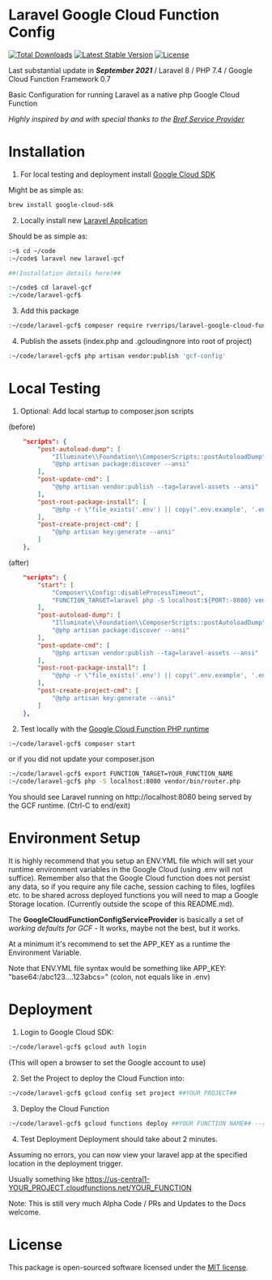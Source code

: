 <p align="center">
<h1>Laravel Google Cloud Function Config</h1>
<a href="https://packagist.org/packages/rverrips/laravel-google-cloud-function-config"><img src="https://img.shields.io/packagist/dt/rverrips/laravel-google-cloud-function-config" alt="Total Downloads"></a>
<a href="https://packagist.org/packages/rverrips/laravel-google-cloud-function-config"><img src="https://img.shields.io/packagist/v/rverrips/laravel-google-cloud-function-config" alt="Latest Stable Version"></a>
<a href="https://packagist.org/packages/rverrips/laravel-google-cloud-function-config"><img src="https://img.shields.io/packagist/l/rverrips/laravel-google-cloud-function-config" alt="License"></a>
</p>

Last substantial update in ***September 2021*** / Laravel 8 / PHP 7.4 / Google Cloud Function Framework 0.7

Basic Configuration for running Laravel as a native php Google Cloud Function

*Highly inspired by and with special thanks to the [Bref Service Provider](https://github.com/brefphp/laravel-bridge/blob/master/src/BrefServiceProvider.php)*

# Installation
1. For local testing and deployment install [Google Cloud SDK](https://cloud.google.com/sdk/docs/install)

Might be as simple as:
```bash
brew install google-cloud-sdk
```

2. Locally install new [Laravel Application](https://laravel.com/docs/8.x/installation#the-laravel-installer)

Should be as simple as:
```bash
:~$ cd ~/code
:~/code$ laravel new laravel-gcf

##(Installation details here)##

:~/code$ cd laravel-gcf
:~/code/laravel-gcf$
```

3. Add this package
```bash
:~/code/laravel-gcf$ composer require rverrips/laravel-google-cloud-function-config
```

4. Publish the assets (index.php and .gcloudingnore into root of project)
```bash
:~/code/laravel-gcf$ php artisan vendor:publish 'gcf-config'
```

# Local Testing
1. Optional: Add local startup to composer.json scripts

(before)
````json
    "scripts": {
        "post-autoload-dump": [
            "Illuminate\\Foundation\\ComposerScripts::postAutoloadDump",
            "@php artisan package:discover --ansi"
        ],
        "post-update-cmd": [
            "@php artisan vendor:publish --tag=laravel-assets --ansi"
        ],
        "post-root-package-install": [
            "@php -r \"file_exists('.env') || copy('.env.example', '.env');\""
        ],
        "post-create-project-cmd": [
            "@php artisan key:generate --ansi"
        ]
    },
````

(after)

```json
    "scripts": {
        "start": [
            "Composer\\Config::disableProcessTimeout",
            "FUNCTION_TARGET=laravel php -S localhost:${PORT:-8080} vendor/bin/router.php"
        ],
        "post-autoload-dump": [
            "Illuminate\\Foundation\\ComposerScripts::postAutoloadDump",
            "@php artisan package:discover --ansi"
        ],
        "post-update-cmd": [
            "@php artisan vendor:publish --tag=laravel-assets --ansi"
        ],
        "post-root-package-install": [
            "@php -r \"file_exists('.env') || copy('.env.example', '.env');\""
        ],
        "post-create-project-cmd": [
            "@php artisan key:generate --ansi"
        ]
    },
```

2. Test locally with the [Google Cloud Function PHP runtime](https://cloud.google.com/functions/docs/running/function-frameworks#functions-local-ff-configure-php)
```bash
:~/code/laravel-gcf$ composer start
```
or if you did not update your composer.json
```bash
:~/code/laravel-gcf$ export FUNCTION_TARGET=YOUR_FUNCTION_NAME
:~/code/laravel-gcf$ php -S localhost:8080 vendor/bin/router.php
```
You should see Laravel running on http://localhost:8080 being served by the GCF runtime.  (Ctrl-C to end/exit)

# Environment Setup

It is highly recommend that you setup an ENV.YML file which will set your runtime environment variables in the Google Cloud (using .env will not suffice).  Remember also that the Google Cloud function does not persist any data, so if you require any file cache, session caching to files, logfiles etc. to be shared across deployed functions you will need to map a Google Storage location. (Currently outside the scope of this README.md).

The **GoogleCloudFunctionConfigServiceProvider** is basically a set of *working defaults for GCF* - It works, maybe not the best, but it works.

At a minimum it's recommend to set the APP_KEY as a runtime the Environment Variable.

Note that ENV.YML file syntax would be something like APP_KEY: "base64:/abc123....123abcs="  (colon, not equals like in .env)

# Deployment

1. Login to Google Cloud SDK:
```bash
:~/code/laravel-gcf$ gcloud auth login
```
(This will open a browser to set the Google account to use)

2. Set the Project to deploy the Cloud Function into:
```bash
:~/code/laravel-gcf$ gcloud config set project ##YOUR PROJECT##
```

3. Deploy the Cloud Function
```bash
:~/code/laravel-gcf$ gcloud functions deploy ##YOUR FUNCTION NAME## --runtime php74 --allow-unauthenticated --trigger-http --env-vars-file env.yml --entry-point=laravel
```

4. Test Deployment
Deployment should take about 2 minutes.

Assuming no errors, you can now view your laravel app at the specified location in the deployment trigger.

Usually something like https://us-central1-YOUR_PROJECT.cloudfunctions.net/YOUR_FUNCTION

Note: This is still very much Alpha Code / PRs and Updates to the Docs welcome.

# License

This package is open-sourced software licensed under the [MIT license](https://opensource.org/licenses/MIT).
